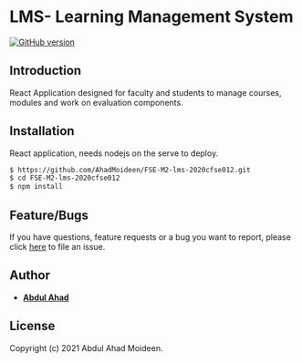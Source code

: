 # LMS- Learning Management System

[![GitHub version](https://img.shields.io/badge/version-v1.0.0-blue.svg)](https://github.com/yilber/readme-boilerplate)


## Introduction
React Application designed for faculty and students to manage courses, modules and work on evaluation components.


## Installation

React application, needs nodejs on the serve to deploy.

```sh
$ https://github.com/AhadMoideen/FSE-M2-lms-2020cfse012.git
$ cd FSE-M2-lms-2020cfse012
$ npm install
```

## Feature/Bugs

If you have questions, feature requests or a bug you want to report, please click [here](https://github.com/AhadMoideen/FSE-M2-lms-2020cfse012/issues) to file an issue.

## Author

* [**Abdul Ahad**](https://www.facebook.com/ahadmoideen)

## License

Copyright (c) 2021 Abdul Ahad Moideen.
